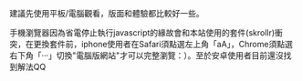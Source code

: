 建議先使用平板/電腦觀看，版面和體驗都比較好一些。

手機瀏覽器因為省電停止執行javascript的緣故會和本站使用的套件(skrollr)衝突，在更換套件前，iphone使用者在Safari須點選左上角「aA」，Chrome須點選右下角「‧‧‧」切換"電腦版網站"才可以完整瀏覽：）。至於安卓使用者目前還沒找到解法QQ